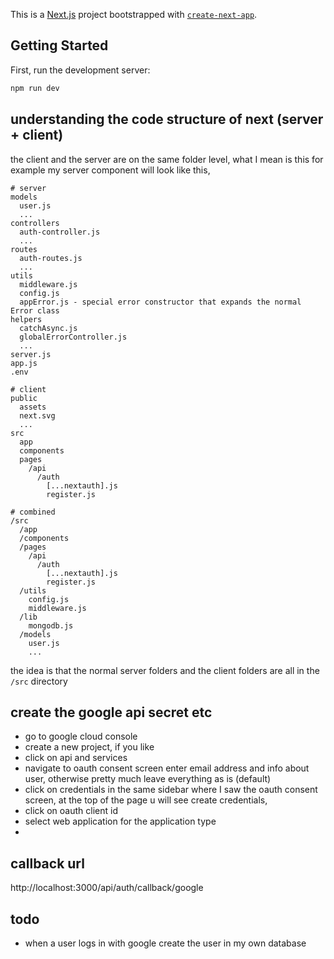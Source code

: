 This is a [Next.js](https://nextjs.org/) project bootstrapped with [`create-next-app`](https://github.com/vercel/next.js/tree/canary/packages/create-next-app).

## Getting Started

First, run the development server:

```bash
npm run dev
```

## understanding the code structure of next (server + client)
the client and the server are on the same folder level, what I mean is this for example my server component will look like this,
```
# server
models
  user.js
  ...
controllers
  auth-controller.js
  ...
routes
  auth-routes.js
  ...
utils
  middleware.js
  config.js
  appError.js - special error constructor that expands the normal Error class
helpers
  catchAsync.js
  globalErrorController.js
  ...
server.js
app.js
.env
```

```
# client
public
  assets
  next.svg
  ...
src
  app
  components
  pages
    /api
      /auth
        [...nextauth].js
        register.js
```

```
# combined
/src
  /app
  /components
  /pages
    /api
      /auth
        [...nextauth].js
        register.js
  /utils
    config.js
    middleware.js
  /lib
    mongodb.js
  /models
    user.js
    ...
```
the idea is that the normal server folders and the client folders are all in the `/src` directory

## create the google api secret etc
- go to google cloud console
- create a new project, if you like
- click on api and services
- navigate to oauth consent screen
  enter email address and info about user, otherwise pretty much leave everything as is (default)
- click on credentials in the same sidebar where I saw the oauth consent screen, at the top of  the page u will see create credentials,
- click on oauth client id
- select web application for the application type
- 

## callback url
http://localhost:3000/api/auth/callback/google
## todo
- when a user logs in with google create the user in my own database
